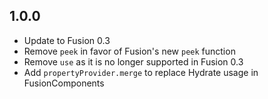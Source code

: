## 1.0.0

- Update to Fusion 0.3
- Remove `peek` in favor of Fusion's new `peek` function
- Remove `use` as it is no longer supported in Fusion 0.3
- Add `propertyProvider.merge` to replace Hydrate usage in FusionComponents
